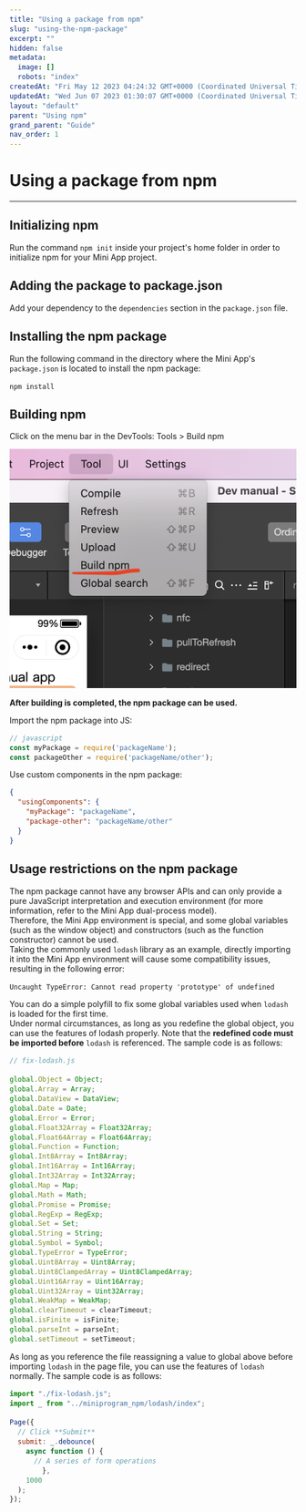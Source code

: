 ```yaml
---
title: "Using a package from npm"
slug: "using-the-npm-package"
excerpt: ""
hidden: false
metadata: 
  image: []
  robots: "index"
createdAt: "Fri May 12 2023 04:24:32 GMT+0000 (Coordinated Universal Time)"
updatedAt: "Wed Jun 07 2023 01:30:07 GMT+0000 (Coordinated Universal Time)"
layout: "default"
parent: "Using npm"
grand_parent: "Guide"
nav_order: 1
---
```

# Using a package from npm
***

## Initializing npm

Run the command `npm init` inside your project's home folder in order to initialize npm for your Mini App project.

## Adding the package to package.json

Add your dependency to the `dependencies` section in the `package.json` file.

## Installing the npm package

Run the following command in the directory where the Mini App's `package.json` is located to install the npm package:

`npm install`

## Building npm

Click on the menu bar in the DevTools: Tools > Build npm

![](../../assets/images/94da698-small-Screenshot_2023-05-12_at_10.40.22_AM.png)

**After building is completed, the npm package can be used.**

Import the npm package into JS:

```javascript
// javascript
const myPackage = require('packageName');
const packageOther = require('packageName/other');
```

Use custom components in the npm package:

```json
{  
  "usingComponents": {  
    "myPackage": "packageName",  
    "package-other": "packageName/other"  
  }  
}
```

## Usage restrictions on the npm package

The npm package cannot have any browser APIs and can only provide a pure JavaScript interpretation and execution environment (for more information, refer to the Mini App dual-process model).  
Therefore, the Mini App environment is special, and some global variables (such as the window object) and constructors (such as the function constructor) cannot be used.  
Taking the commonly used `lodash` library as an example, directly importing it into the Mini App environment will cause some compatibility issues, resulting in the following error:

`Uncaught TypeError: Cannot read property 'prototype' of undefined`

You can do a simple polyfill to fix some global variables used when `lodash` is loaded for the first time.  
Under normal circumstances, as long as you redefine the global object, you can use the features of lodash properly. Note that the **redefined code must be imported before** `lodash` is referenced. The sample code is as follows:

```javascript
// fix-lodash.js

global.Object = Object;
global.Array = Array;
global.DataView = DataView;
global.Date = Date;
global.Error = Error;
global.Float32Array = Float32Array;
global.Float64Array = Float64Array;
global.Function = Function;
global.Int8Array = Int8Array;
global.Int16Array = Int16Array;
global.Int32Array = Int32Array;
global.Map = Map;
global.Math = Math;
global.Promise = Promise;
global.RegExp = RegExp;
global.Set = Set;
global.String = String;
global.Symbol = Symbol;
global.TypeError = TypeError;
global.Uint8Array = Uint8Array;
global.Uint8ClampedArray = Uint8ClampedArray;
global.Uint16Array = Uint16Array;
global.Uint32Array = Uint32Array;
global.WeakMap = WeakMap;
global.clearTimeout = clearTimeout;
global.isFinite = isFinite;
global.parseInt = parseInt;
global.setTimeout = setTimeout;
```

As long as you reference the file reassigning a value to global above before importing `lodash` in the page file, you can use the features of `lodash` normally. The sample code is as follows:

```javascript
import "./fix-lodash.js";
import _ from "../miniprogram_npm/lodash/index";

Page({
  // Click **Submit**
  submit: _.debounce(
    async function () {
      // A series of form operations
		},
    1000
  );
});
```
